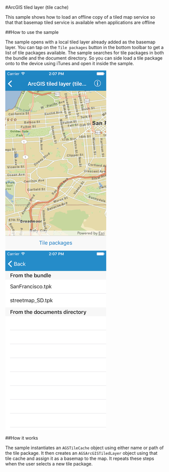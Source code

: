 #ArcGIS tiled layer (tile cache)

This sample shows how to load an offline copy of a tiled map service so that that basemap tiled service is available when applications are offline

##How to use the sample

The sample opens with a local tiled layer already added as the basemap layer. You can tap on the `Tile packages` button in the bottom toolbar to get a list of tile packages available. The sample searches for tile packages in both the bundle and the document directory. So you can side load a tile package onto to the device using iTunes and open it inside the sample.

![](image1.png)
![](image2.png)

##How it works

The sample instantiates an `AGSTileCache` object using either name or path of the tile package. It then creates an `AGSArcGISTiledLayer` object using that tile cache and assign it as a basemap to the map. It repeats these steps when the user selects a new tile package.





